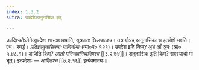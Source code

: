 ```yaml
---
index: 1.3.2
sutra: उपदेशेऽजनुनासिक इत्

---
```

उपदिश्यतेऽनेनेत्युपदेशः शास्त्रवाक्यानि, सूत्रपाठः खिलपाठश्च। तत्र योऽच् अनुनासिकः स इत्संज्ञो भवति। एध। स्पर्द्ध। _प्रतिज्ञानुनासिक्याः पाणिनीयाः_ (व्या०प० १२१)। उपदेश इति किम्? अ॒भ्र आँ अ॒पः (ऋ० ५.४८.१)। अजिति किम्? _आतो मनिन्क्वनिब्वनिपश्च_ [[३.२.७४]]। अनुनासिक इति किम्? सर्वस्याचो मा भूत्। इत्प्रदेशाः — _आदितश्च_ [[७.२.१६]] इत्येवमादयः॥